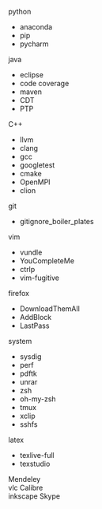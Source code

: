 python 
  - anaconda
  - pip
  - pycharm
  
java
  - eclipse 
  - code coverage
  - maven
  - CDT 
  - PTP

C++
  - llvm 
  - clang 
  - gcc 
  - googletest
  - cmake
  - OpenMPI
  - clion
   
git
  - gitignore_boiler_plates

vim
  - vundle 
  - YouCompleteMe 
  - ctrlp 
  - vim-fugitive

firefox
  - DownloadThemAll
  - AddBlock
  - LastPass

system
  - sysdig
  - perf
  - pdftk
  - unrar 
  - zsh
  - oh-my-zsh
  - tmux 
  - xclip
  - sshfs
  
latex
  - texlive-full
  - texstudio

Mendeley  
vlc 
Calibre  
inkscape 
Skype
